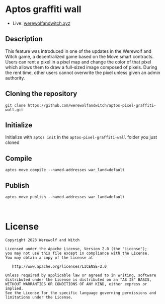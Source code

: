 

# Aptos graffiti wall 

- Live: [werewolfandwitch.xyz](https://werewolfandwitch.xyz/)

## Description
This feature was introduced in one of the updates in the Werewolf and Witch game, a decentralized game based on the Move smart contracts. Users can rent a pixel in a pixel map and change the color of that pixel which allows them to draw a full-sized image composed of pixels. During the rent time, other users cannot overwrite the pixel unless given an admin authority.

## Cloning the repository
```git clone https://github.com/werewolfandwitch/aptos-pixel-graffiti-wall.git```

## Initialize
Initialize with ```aptos init``` in the ```aptos-pixel-graffiti-wall``` folder you just cloned

## Compile
```aptos move compile --named-addresses war_land=default```

## Publish
```aptos move publish --named-addresses war_land=default```


<br/>

License
=======

    Copyright 2023 Werewolf and Witch

    Licensed under the Apache License, Version 2.0 (the "License");
    you may not use this file except in compliance with the License.
    You may obtain a copy of the License at

       http://www.apache.org/licenses/LICENSE-2.0

    Unless required by applicable law or agreed to in writing, software
    distributed under the License is distributed on an "AS IS" BASIS,
    WITHOUT WARRANTIES OR CONDITIONS OF ANY KIND, either express or implied.
    See the License for the specific language governing permissions and
    limitations under the License.


